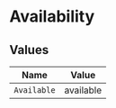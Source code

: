 # Availability


## Values

| Name        | Value       |
| ----------- | ----------- |
| `Available` | available   |